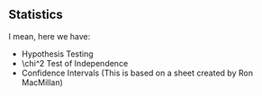 ## Statistics

I mean, here we have:

* Hypothesis Testing
* \chi^2 Test of Independence
* Confidence Intervals (This is based on a sheet created by Ron MacMillan)
